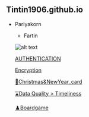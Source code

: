 ## Tintin1906.github.io

- Pariyakorn
  - Fartin

  ![alt text](Img/IMG_8647.jpeg)
  
  [AUTHENTICATION](authentication)
  
  [Encryption](encryption)
  
  [💌Christmas&NewYear_card](Christmas&NewYear_card)

  [⌛Data Quality > Timeliness](dataLatency.md)
  
  [♟️Boardgame](boardgame.md) 
